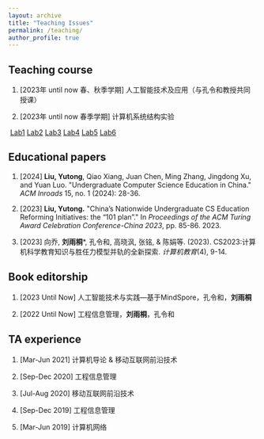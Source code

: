 ```yaml
---
layout: archive
title: "Teaching Issues"
permalink: /teaching/
author_profile: true
---
```

## Teaching course

1. [2023年 until now 春、秋季学期] 人工智能技术及应用（与孔令和教授共同授课）

2. [2023年 until now 春季学期] 计算机系统结构实验

​		[Lab1](https://isabelleliu630.github.io/files/teach/2022springsystemexperiment/lab1.pdf)	[Lab2](https://isabelleliu630.github.io/files/teach/2022springsystemexperiment/lab2.pdf)	[Lab3](https://isabelleliu630.github.io/files/teach/2022springsystemexperiment/lab3.pdf)	[Lab4](https://isabelleliu630.github.io/files/teach/2022springsystemexperiment/lab4.pdf)	[Lab5](https://isabelleliu630.github.io/files/teach/2022springsystemexperiment/lab5.pdf)	[Lab6](https://isabelleliu630.github.io/files/teach/2022springsystemexperiment/lab6.pdf)

## Educational papers

1. \[2024\] **Liu, Yutong**, Qiao Xiang, Juan Chen, Ming Zhang, Jingdong Xu, and Yuan Luo. "Undergraduate Computer Science Education in China." *ACM Inroads* 15, no. 1 (2024): 28-36.
2. \[2023\] **Liu, Yutong.** "China’s Nationwide Undergraduate CS Education Reforming Initiatives: the “101 plan”." In *Proceedings of the ACM Turing Award Celebration Conference-China 2023*, pp. 85-86. 2023.

2. \[2023\] 向乔, **刘雨桐***, 孔令和, 高晓沨, 张铭, & 陈娟等. (2023). CS2023:计算机科学教育知识与胜任力模型并轨的全新探索. *计算机教育*(4), 9-14.

## Book editorship

1. [2023 Until Now] 人工智能技术与实践—基于MindSpore，孔令和，**刘雨桐**

2. [2022 Until Now] 工程信息管理，**刘雨桐**，孔令和

## TA experience

1. \[Mar-Jun 2021\] 计算机导论 & 移动互联网前沿技术

2. \[Sep-Dec 2020] 工程信息管理

3. \[Jul-Aug 2020] 移动互联网前沿技术

4. \[Sep-Dec 2019\] 工程信息管理

5. \[Mar-Jun 2019] 计算机网络

   

